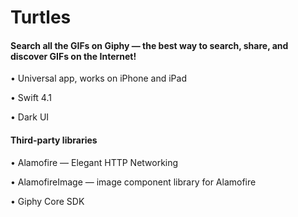 # Turtles


#### Search all the GIFs on Giphy — the best way to search, share, and discover GIFs on the Internet!


• Universal app, works on iPhone and iPad

• Swift 4.1

• Dark UI


#### Third-party libraries

• Alamofire — Elegant HTTP Networking

• AlamofireImage — image component library for Alamofire

• Giphy Core SDK
